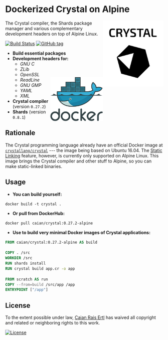 # Dockerized Crystal on Alpine

<a href="https://crystal-lang.org" target="_blank"><img src="docs/crystal.svg" alt="Crystal" height="210px" align="right"/></a>

The Crystal compiler, the Shards package manager and various complementary
development headers on top of Alpine Linux.

[![Build Status][travis-shield]][travis-url] [![GitHub tag][tag-shield]][tag-url]

- __Build essential packages__
- __Development headers for:__
    - _GNU C_
    - _ZLib_
    - _OpenSSL_
    - _ReadLine_ <img src="docs/docker.svg" alt="Docker" height="140px" align="right"/>
    - _GNU GMP_
    - _YAML_
    - _XML_
- __Crystal compiler__ (version `0.27.2`)
- __Shards__ (version `0.8.1`)


## Rationale

The Crystal programming language already have an official Docker image at
[`crystallang/crystal`][crystal-docker-url] --- the image being based on Ubuntu
16.04. The [Static Linking][crystal-static-linking] feature, however, is
currently only supported on Alpine Linux. This image brings the Crystal
compiler and other stuff to Alpine, so you can make static-linked binaries.


## Usage

- __You can build yourself:__

```shell
docker build -t crystal .
```

- __Or pull from DockerHub:__

```shell
docker pull caian/crystal:0.27.2-alpine
```

- __Use to build very minimal Docker images of Crystal applications:__

```Dockerfile
FROM caian/crystal:0.27.2-alpine AS build

COPY . /src
WORKDIR /src
RUN shards install
RUN crystal build app.cr -o app

FROM scratch AS run
COPY --from=build /src/app /app
ENTRYPOINT ["/app"]
```

[crystal-docker-url]: https://hub.docker.com/r/crystallang/crystal
[crystal-static-linking]: https://github.com/crystal-lang/crystal/wiki/Static-Linking

[travis-shield]: https://img.shields.io/travis/caian-org/crystal-alpine.svg?style=for-the-badge
[travis-url]: https://travis-ci.org/caian-org/crystal-alpine

[tag-shield]: https://img.shields.io/github/tag/caian-org/crystal-alpine.svg?style=for-the-badge
[tag-url]: https://github.com/caian-org/crystal-alpine/releases


## License

To the extent possible under law, [Caian Rais Ertl][me] has waived all
copyright and related or neighboring rights to this work.

[![License][cc-shield]][cc-url]

[me]: https://github.com/caiertl
[cc-shield]: https://forthebadge.com/images/badges/cc-0.svg
[cc-url]: http://creativecommons.org/publicdomain/zero/1.0

